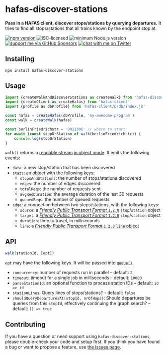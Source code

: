 # hafas-discover-stations

**Pass in a HAFAS client, discover stops/stations by querying departures.** It tries to find all stops/stations that all trains known by the endpoint stop at.

[![npm version](https://img.shields.io/npm/v/hafas-discover-stations.svg)](https://www.npmjs.com/package/hafas-discover-stations)
![ISC-licensed](https://img.shields.io/github/license/derhuerst/hafas-discover-stations.svg)
![minimum Node.js version](https://img.shields.io/node/v/hafas-discover-stations.svg)
[![support me via GitHub Sponsors](https://img.shields.io/badge/support%20me-donate-fa7664.svg)](https://github.com/sponsors/derhuerst)
[![chat with me on Twitter](https://img.shields.io/badge/chat%20with%20me-on%20Twitter-1da1f2.svg)](https://twitter.com/derhuerst)


## Installing

```shell
npm install hafas-discover-stations
```


## Usage

```js
import {createWalkAndDiscoverStations as createWalk} from 'hafas-discover-stations'
import {createClient as createHafas} from 'hafas-client'
import {profile as dbProfile} from 'hafas-client/p/db/index.js'

const hafas = createHafas(dbProfile, 'my-awesome-program')
const walk = createWalk(hafas)

const berlinFriedrichstr = '8011306' // where to start
for await (const stopOrStation of walk(berlinFriedrichstr)) {
	console.log(stopOrStation)
}
```

`walk()` returns a [readable stream](http://nodejs.org/api/stream.html#stream_class_stream_readable) [in object mode](https://nodejs.org/api/stream.html#stream_object_mode). It emits the following events:

- `data`: a new stop/station that has been discovered
- `stats`: an object with the following keys:
	- `stopsAndStations`: the number of stops/stations discovered
	- `edges`: the number of edges discovered
	- `totalReqs`: the number of requests sent
	- `avgReqDuration`: the average duration of the last 30 requests
	- `queuedReqs`: the number of queued requests
- `edge`: a connection between two stops/stations, with the following keys:
	- `source`: a [*Friendly Public Transport Format* `1.2.0`](https://github.com/public-transport/friendly-public-transport-format/blob/1.2.0/spec/readme.md) `stop`/`station` object
	- `target`: a [*Friendly Public Transport Format* `1.2.0`](https://github.com/public-transport/friendly-public-transport-format/blob/1.2.0/spec/readme.md) `stop`/`station` object
	- `duration`: time to travel, in milliseconds
	- `line`: a [*Friendly Public Transport Format* `1.2.0` `line` object](https://github.com/public-transport/friendly-public-transport-format/blob/1.2.0/spec/readme.md#line)


## API

```js
walk(stationId, [opt])
```

`opt` may have the following keys. It will be passed into [`queue()`](https://github.com/jessetane/queue#constructor).

- `concurrency`: number of requests run in parallel – default: `2`
- `timeout`: timeout for a single job in milliseconds – default: `10000`
- `parseStationId`: an optional function to process station IDs – default: `id => id`
- `stationLines`: Query lines of stops/stations? – default: `false`
- `shouldQueryDeparturesAt(stopId, nrOfHops)`: Should departures be queries from this `stopId`, effectively continuing the graph search? – default: `() => true`


## Contributing

If you have a question or need support using `hafas-discover-stations`, please double-check your code and setup first. If you think you have found a bug or want to propose a feature, use [the issues page](https://github.com/derhuerst/hafas-discover-stations/issues).
